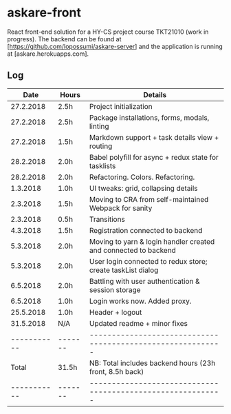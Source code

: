 # askare-front
React front-end solution for a HY-CS project course TKT21010 (work in progress). The backend can be found at [https://github.com/lopossumi/askare-server] and the application is running at [askare.herokuapps.com].

## Log
| Date      | Hours | Details
|-----------|-------|------------------------------
| 27.2.2018 | 2.5h  | Project initialization
| 27.2.2018 | 2.5h  | Package installations, forms, modals, linting
| 27.2.2018 | 1.5h  | Markdown support + task details view + routing
| 28.2.2018 | 2.0h  | Babel polyfill for async + redux state for tasklists
| 28.2.2018 | 2.0h  | Refactoring. Colors. Refactoring.
| 1.3.2018  | 1.0h  | UI tweaks: grid, collapsing details
| 2.3.2018  | 1.5h  | Moving to CRA from self-maintained Webpack for sanity
| 2.3.2018  | 0.5h  | Transitions
| 4.3.2018  | 1.5h  | Registration connected to backend
| 5.3.2018  | 2.0h  | Moving to yarn & login handler created and connected to backend
| 5.3.2018  | 2.0h  | User login connected to redux store; create taskList dialog
| 6.5.2018  | 2.0h  | Battling with user authentication & session storage
| 6.5.2018  | 1.0h  | Login works now. Added proxy.
| 25.5.2018 | 1.0h  | Header + logout
| 31.5.2018 | N/A   | Updated readme + minor fixes
|-----------|-------|-----------------------------------------------------------
| Total     | 31.5h | NB: Total includes backend hours (23h front, 8.5h back)
|-----------|-------|-----------------------------------------------------------